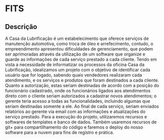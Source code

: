 <h1> FITS </h1>

<p>
 <h2>Descrição</h2>

A Casa da Lubrificação é um estabelecimento que oferece serviços de manutenção automotiva, como troca de óleo e arrefecimento, contudo, o empreendimento apresentou dificuldades de gerenciamento, que podem ser aprimoradas através da utilização de um software que organize e guarde as informações de cada serviço prestado a cada cliente. 
Tendo em vista a necessidade de informatizar os processos da oficina Casa da Lubrificação, idealizamos um projeto com o objetivo de identificar cada usuário que for logado, sabendo quais vendedores realizaram cada atendimento, e os serviços e produtos que foram destinados a cada cliente. Quanto a autorização, estas seriam destinadas de acordo com a posição do funcionário cadastrado, onde os funcionários ligados aos atendimentos direto com o cliente seriam autorizados a cadastrar novos atendimentos; o gerente teria acesso a todas as funcionalidades, incluindo algumas que seriam destinadas somente a ele. Ao final de cada serviço, seriam enviados relatórios ao gerente via email com as informações e atualizações do serviço prestado. 
Para a execução do projeto, utilizaremos recursos e softwares de templates e banco de dados. Também usaremos recursos de git+ para compartilhamento do código e faremos o deploy do nosso software para a nuvem para fins de registro e prática.
</p>
